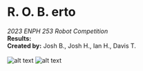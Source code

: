 # R. O. B. erto
_2023 ENPH 253 Robot Competition_ <br />
**Results:** <br />
**Created by:** Josh B., Josh H., Ian H., Davis T. <br />
 <br />
![alt text](https://giffiles.alphacoders.com/738/7381.gif) 
![alt text](https://media.tenor.com/7ycsyAW79NoAAAAC/rob-nintendo.gif)

